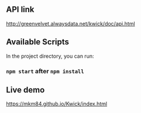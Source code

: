 ## API link
http://greenvelvet.alwaysdata.net/kwick/doc/api.html

## Available Scripts
In the project directory, you can run:
### `npm start` after `npm install`

## Live demo
https://mkm84.github.io/Kwick/index.html

